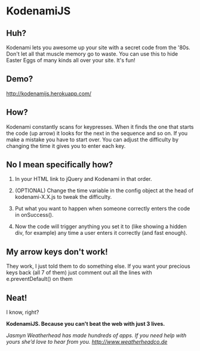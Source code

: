 # KodenamiJS

## Huh?
Kodenami lets you awesome up your site with a secret code from the '80s. Don't let all that muscle memory go to waste. You can use this to hide Easter Eggs of many kinds all over your site. It's fun!

## Demo?
http://kodenamijs.herokuapp.com/

## How?
Kodenami constantly scans for keypresses. When it finds the one that starts the code (up arrow) it looks for the next in the sequence and so on. If you make a mistake you have to start over. You can adjust the difficulty by changing the time it gives you to enter each key.

## No I mean specifically how?
1) In your HTML link to jQuery and Kodenami in that order.

2) (OPTIONAL) Change the time variable in the config object at the head of kodenami-X.X.js to tweak the difficulty.

3) Put what you want to happen when someone correctly enters the code in onSuccess().

3) Now the code will trigger anything you set it to (like showing a hidden div, for example) any time a user enters it correctly (and fast enough).

## My arrow keys don't work!
They work, I just told them to do something else. If you want your precious keys back (all 7 of them) just comment out all the lines with e.preventDefault() on them

## Neat!
I know, right?

**KodenamiJS. Because you can't beat the web with just 3 lives.**

*Jasmyn Weatherhead has made hundreds of apps. If you need help with yours she’d love to hear from you. http://www.weatherheadco.de*
